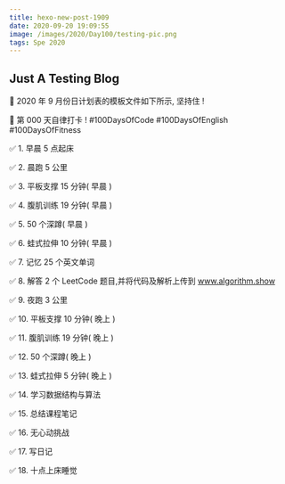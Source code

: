 ```yaml
---
title: hexo-new-post-1909
date: 2020-09-20 19:09:55
image: /images/2020/Day100/testing-pic.png
tags: Spe 2020
---
```


## Just A Testing Blog

📝 2020 年 9 月份日计划表的模板文件如下所示, 坚持住 !

🎉 第 000 天自律打卡 ! 
#100DaysOfCode
#100DaysOfEnglish
#100DaysOfFitness


✅ 1. 早晨 5 点起床

✅ 2. 晨跑 5 公里

✅ 3. 平板支撑 15 分钟( 早晨 )

✅ 4. 腹肌训练 19 分钟( 早晨 )

✅ 5. 50 个深蹲( 早晨 )

✅ 6. 蛙式拉伸 10 分钟( 早晨 )

✅ 7. 记忆 25 个英文单词 

✅ 8. 解答 2 个 LeetCode 题目,并将代码及解析上传到 www.algorithm.show

✅ 9. 夜跑 3 公里

✅ 10. 平板支撑 10 分钟( 晚上 )

✅ 11. 腹肌训练 19 分钟( 晚上 )

✅ 12. 50 个深蹲( 晚上 )

✅ 13. 蛙式拉伸 5 分钟( 晚上 )

✅ 14. 学习数据结构与算法

✅ 15. 总结课程笔记

✅ 16. 无心动挑战

✅ 17. 写日记

✅ 18. 十点上床睡觉
